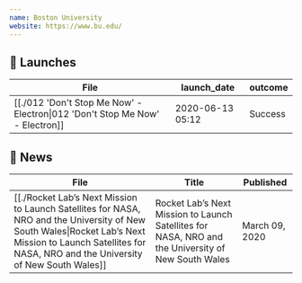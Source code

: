 ```yaml
---
name: Boston University
website: https://www.bu.edu/
---
```

## 🚀 Launches

| File                                                                                          | launch_date      | outcome |
| --------------------------------------------------------------------------------------------- | ---------------- | ------- |
| [[./012 'Don't Stop Me Now' - Electron\|012 'Don't Stop Me Now' - Electron]] | 2020-06-13 05:12 | Success |

## 📰 News
| File                                                                                                                                                                                                               | Title                                                                                               | Published      |
| ------------------------------------------------------------------------------------------------------------------------------------------------------------------------------------------------------------------ | --------------------------------------------------------------------------------------------------- | -------------- |
| [[./Rocket Lab’s Next Mission to Launch Satellites for NASA, NRO and the University of New South Wales\|Rocket Lab’s Next Mission to Launch Satellites for NASA, NRO and the University of New South Wales]] | Rocket Lab’s Next Mission to Launch Satellites for NASA, NRO and the University of New South Wales  | March 09, 2020 |

